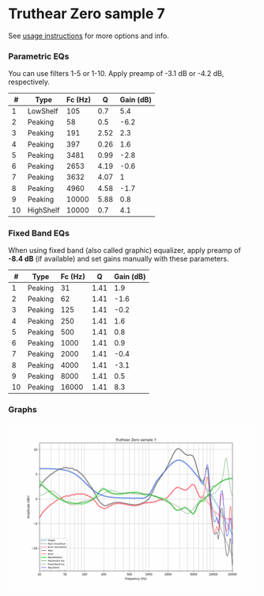 # Truthear Zero sample 7
See [usage instructions](https://github.com/jaakkopasanen/AutoEq#usage) for more options and info.

### Parametric EQs
You can use filters 1-5 or 1-10. Apply preamp of -3.1 dB or -4.2 dB, respectively.

|   # | Type      |   Fc (Hz) |    Q |   Gain (dB) |
|-----|-----------|-----------|------|-------------|
|   1 | LowShelf  |       105 | 0.7  |         5.4 |
|   2 | Peaking   |        58 | 0.5  |        -6.2 |
|   3 | Peaking   |       191 | 2.52 |         2.3 |
|   4 | Peaking   |       397 | 0.26 |         1.6 |
|   5 | Peaking   |      3481 | 0.99 |        -2.8 |
|   6 | Peaking   |      2653 | 4.19 |        -0.6 |
|   7 | Peaking   |      3632 | 4.07 |         1   |
|   8 | Peaking   |      4960 | 4.58 |        -1.7 |
|   9 | Peaking   |     10000 | 5.88 |         0.8 |
|  10 | HighShelf |     10000 | 0.7  |         4.1 |

### Fixed Band EQs
When using fixed band (also called graphic) equalizer, apply preamp of **-8.4 dB** (if available) and set gains manually with these parameters.

|   # | Type    |   Fc (Hz) |    Q |   Gain (dB) |
|-----|---------|-----------|------|-------------|
|   1 | Peaking |        31 | 1.41 |         1.9 |
|   2 | Peaking |        62 | 1.41 |        -1.6 |
|   3 | Peaking |       125 | 1.41 |        -0.2 |
|   4 | Peaking |       250 | 1.41 |         1.6 |
|   5 | Peaking |       500 | 1.41 |         0.8 |
|   6 | Peaking |      1000 | 1.41 |         0.9 |
|   7 | Peaking |      2000 | 1.41 |        -0.4 |
|   8 | Peaking |      4000 | 1.41 |        -3.1 |
|   9 | Peaking |      8000 | 1.41 |         0.5 |
|  10 | Peaking |     16000 | 1.41 |         8.3 |

### Graphs
![](./Truthear%20Zero%20sample%207.png)
